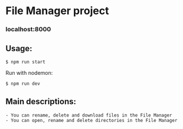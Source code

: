 ﻿# File Manager project

### localhost:8000


## Usage:
```
$ npm run start
```
Run with nodemon:
```
$ npm run dev
```


## Main descriptions:
```
- You can rename, delete and download files in the File Manager
- You can open, rename and delete directories in the File Manager
```